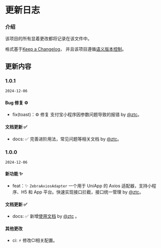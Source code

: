 # 更新日志

### 介绍

该项目的所有显着更改都将记录在该文件中。

格式基于[Keep a Changelog](https://keepachangelog.com/en/1.1.0/)，
并且该项目遵循[语义版本控制](https://semver.org/spec/v2.0.0.html)。

## 更新内容

<!-- changedlog-unrelease -->

### 1.0.1
`2024-12-06`

#### Bug 修复 ⚙️

- fix(toast)：⚙️ 修复 支付宝小程序因参数问题导致的报错 by [@ztc](https://github.com/Ru1ers)。

#### 文档更新 ✅

- docs: ✅ 完善进阶用法，常见问题等相关文档 by [@ztc](1608864756@qq.com)。


### 1.0.0
`2024-12-06`

#### 新功能 ✨

- feat：✨  `ZebraAxiosAdapter` 一个用于 UniApp 的 Axios 适配器，支持小程序、H5 和 App 平台。快速实现接口拦截，接口统一管理  by [@ztc](1608864756@qq.com)。

#### 文档更新 ✅

- docs: ✅ 新增[使用文档](https://axios.zebraui.com/) by [@ztc](1608864756@qq.com) 。

#### 其他更改

- ci: ⚡ 修改CI相关配置。
